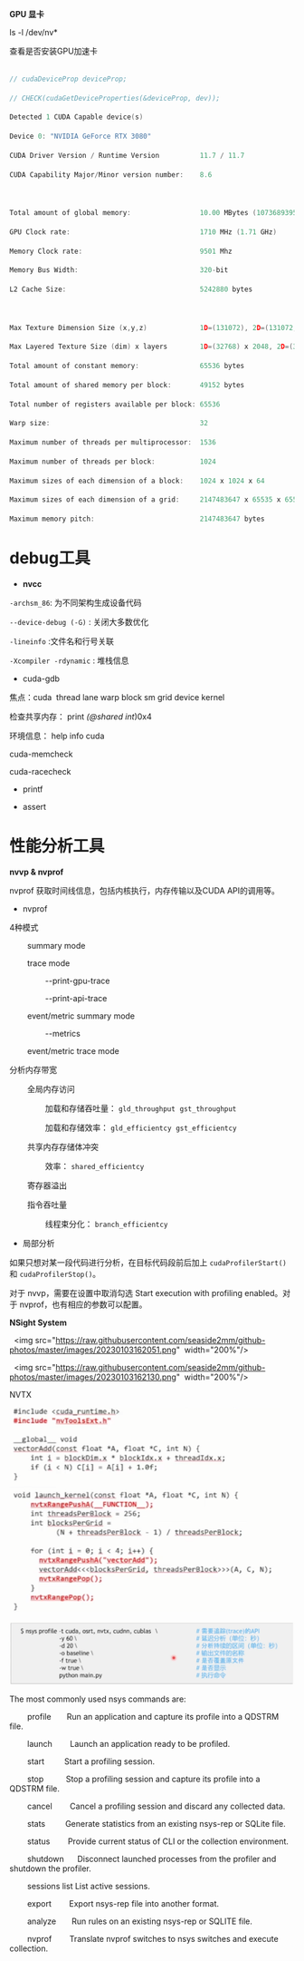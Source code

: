 **GPU 显卡**

ls -l /dev/nv*

查看是否安装GPU加速卡

```c

// cudaDeviceProp deviceProp;

// CHECK(cudaGetDeviceProperties(&deviceProp, dev));

Detected 1 CUDA Capable device(s)

Device 0: "NVIDIA GeForce RTX 3080"

CUDA Driver Version / Runtime Version          11.7 / 11.7

CUDA Capability Major/Minor version number:    8.6

  

Total amount of global memory:                 10.00 MBytes (10736893952 bytes)

GPU Clock rate:                                1710 MHz (1.71 GHz)

Memory Clock rate:                             9501 Mhz

Memory Bus Width:                              320-bit

L2 Cache Size:                                 5242880 bytes

  

Max Texture Dimension Size (x,y,z)             1D=(131072), 2D=(131072,65536), 3D=(16384,16384,16384)

Max Layered Texture Size (dim) x layers        1D=(32768) x 2048, 2D=(32768,32768) x 2048

Total amount of constant memory:               65536 bytes

Total amount of shared memory per block:       49152 bytes

Total number of registers available per block: 65536

Warp size:                                     32

Maximum number of threads per multiprocessor:  1536

Maximum number of threads per block:           1024

Maximum sizes of each dimension of a block:    1024 x 1024 x 64

Maximum sizes of each dimension of a grid:     2147483647 x 65535 x 65535

Maximum memory pitch:                          2147483647 bytes

```

  
  

# debug工具

  

- **nvcc**

`-archsm_86`: 为不同架构生成设备代码

  

`--device-debug (-G)` : 关闭大多数优化

  
  

`-lineinfo` :文件名和行号关联

  

`-Xcompiler -rdynamic` : 堆栈信息

  

* cuda-gdb

焦点：cuda  thread lane warp block sm grid device kernel

检查共享内存： print *(@shared int*)0x4

环境信息： help info cuda

  

cuda-memcheck

  

cuda-racecheck

  

* printf

  
  
  

* assert

  

# 性能分析工具

  

**nvvp & nvprof**

nvprof 获取时间线信息，包括内核执行，内存传输以及CUDA API的调用等。

  

- nvprof

4种模式

        summary mode

        trace mode

                --print-gpu-trace

                --print-api-trace

        event/metric summary mode

                --metrics

        event/metric trace mode

  

分析内存带宽

        全局内存访问

                加载和存储吞吐量： `gld_throughput`  `gst_throughput`

                加载和存储效率： `gld_efficientcy`  `gst_efficientcy`

        共享内存存储体冲突

                效率： `shared_efficientcy`

        寄存器溢出

        指令吞吐量

                线程束分化： `branch_efficientcy`

  
  

- 局部分析

如果只想对某一段代码进行分析，在目标代码段前后加上 `cudaProfilerStart()` 和 `cudaProfilerStop()`。

  

对于 nvvp，需要在设置中取消勾选 Start execution with profiling enabled。对于 nvprof，也有相应的参数可以配置。

  
  

**NSight System**

<p align="center">

  <img src="https://raw.githubusercontent.com/seaside2mm/github-photos/master/images/20230103162051.png"  width="200%"/>

  <img src="https://raw.githubusercontent.com/seaside2mm/github-photos/master/images/20230103162130.png"  width="200%"/>

</p>

  

NVTX

![20230103163149](https://raw.githubusercontent.com/seaside2mm/github-photos/master/images/20230103163149.png)

  

![20230103163409](https://raw.githubusercontent.com/seaside2mm/github-photos/master/images/20230103163409.png)

The most commonly used nsys commands are:

        profile       Run an application and capture its profile into a QDSTRM file.

        launch        Launch an application ready to be profiled.

        start         Start a profiling session.

        stop          Stop a profiling session and capture its profile into a QDSTRM file.

        cancel        Cancel a profiling session and discard any collected data.

        stats         Generate statistics from an existing nsys-rep or SQLite file.

        status        Provide current status of CLI or the collection environment.

        shutdown      Disconnect launched processes from the profiler and shutdown the profiler.

        sessions list List active sessions.

        export        Export nsys-rep file into another format.

        analyze       Run rules on an existing nsys-rep or SQLITE file.

        nvprof        Translate nvprof switches to nsys switches and execute collection.